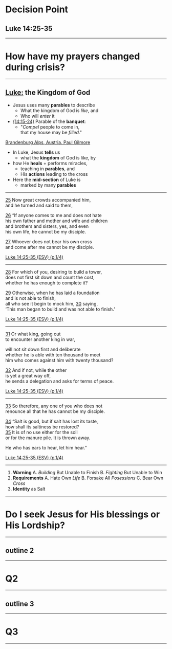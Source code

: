 <!-- .slide: <%= bg("unsplash-Jztmx9yqjBw-stars.jpg") %> id="title" -->
# Decision Point
## Luke 14:25-35

---
<!-- .slide: data-background="white" -->
# How have my **prayers** changed during **crisis**?

---
<!-- .slide: <%= bg("unsplash-qKIaA41lMjM-alps.jpg") %> -->
## [Luke:](# "ref") the **Kingdom** of God
+ Jesus uses many **parables** to describe
  + What the kingdom of God is *like*, and
  + Who will *enter* it
+ [(14:15-24)](# "ref") Parable of the **banquet**:
  + "*Compel* people to come in, <br> that my house may be *filled*."

[Brandenburg Alps, Austria.  Paul Gilmore](https://unsplash.com/photos/qKIaA41lMjM "caption")

>>>
+ In Luke, Jesus **tells** us
  + what the **kingdom** of God is like, by
+ how He **heals** + performs miracles,
  + teaching in **parables**, and
  + His **actions** leading to the cross
+ Here the **mid-section** of Luke is
  + marked by many **parables**

******
[25](# "ref")
Now great crowds accompanied him, <br>
and he turned and said to them,

[26](# "ref")
“If anyone comes to me and does not hate<br>
his own father and mother and wife and children<br>
and brothers and sisters, yes, and even<br>
his own life, he cannot be my disciple.

[27](# "ref")
Whoever does not bear his own cross<br>
and come after me cannot be my disciple.

[Luke 14:25-35 (ESV) (p.1/4)](# "ref")

******
[28](# "ref")
For which of you, desiring to build a tower,<br>
does not first sit down and count the cost,<br>
whether he has enough to complete it?

[29](# "ref")
Otherwise, when he has laid a foundation<br>
and is not able to finish,<br>
all who see it begin to mock him,
[30](# "ref")
saying,<br>
‘This man began to build and was not able to finish.’

[Luke 14:25-35 (ESV) (p.1/4)](# "ref")

******
[31](# "ref")
Or what king, going out<br>
to encounter another king in war,

will not sit down first and deliberate<br>
whether he is able with ten thousand to meet<br>
him who comes against him with twenty thousand?

[32](# "ref")
And if not, while the other<br>
is yet a great way off,<br>
he sends a delegation and asks for terms of peace.

[Luke 14:25-35 (ESV) (p.1/4)](# "ref")

******
[33](# "ref")
So therefore, any one of you who does not<br>
renounce all that he has cannot be my disciple.

[34](# "ref")
“Salt is good, but if salt has lost its taste,<br>
how shall its saltiness be restored?<br>
[35](# "ref")
It is of no use either for the soil<br>
or for the manure pile. It is thrown away.

He who has ears to hear, let him hear.”

[Luke 14:25-35 (ESV) (p.1/4)](# "ref")

---
<!-- .slide: <%= bg("unsplash-Jztmx9yqjBw-stars.jpg") %> id="outline" class="outline" -->
1. **Warning**
  A. *Building* But Unable to Finish
  B. *Fighting* But Unable to Win
2. **Requirements**
  A. Hate Own *Life*
  B. Forsake All *Posessions*
  C. Bear Own *Cross*
3. **Identity** as Salt

---
<!-- .slide: data-background="white" -->
# Do I seek Jesus for His **blessings** or His **Lordship**? 

---
## outline 2

---
<!-- .slide: data-background="white" -->
# Q2

---
## outline 3

---
<!-- .slide: data-background="white" -->
# Q3

---
<!-- .slide: <%= bg("unsplash-Jztmx9yqjBw-stars.jpg") %> class="empty" -->
